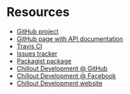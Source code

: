 <!---
# This file is part of the ChillDev ViewHelpers bundle.
#
# @author Rafał Wrzeszcz <rafal.wrzeszcz@wrzasq.pl>
# @copyright 2012 - 2013 © by Rafał Wrzeszcz - Wrzasq.pl.
# @version 0.1.4
# @since 0.0.1
# @package ChillDev\Bundle\ViewHelpersBundle
-->

# Resources

-   [GitHub project](https://github.com/chilloutdevelopment/ChillDevViewHelpersBundle)
-   [GitHub page with API documentation](https://chilloutdevelopment.github.io/ChillDevViewHelpersBundle)
-   [Travis CI](https://travis-ci.org/chilloutdevelopment/ChillDevViewHelpersBundle)
-   [Issues tracker](https://github.com/chilloutdevelopment/ChillDevViewHelpersBundle/issues)
-   [Packagist package](https://packagist.org/packages/chilldev/view-helpers-bundle)
-   [Chillout Development @ GitHub](https://github.com/chilloutdevelopment)
-   [Chillout Development @ Facebook](http://www.facebook.com/chilldev)
-   [Chillout Development website](http://chilldev.pl/)
